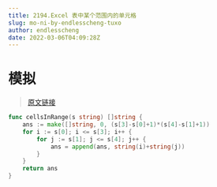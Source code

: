 ```yaml
---
title: 2194.Excel 表中某个范围内的单元格
slug: mo-ni-by-endlesscheng-tuxo
author: endlesscheng
date: 2022-03-06T04:09:28Z
---
```

# 模拟
 
> [原文链接](https://leetcode.cn/problems/cells-in-a-range-on-an-excel-sheet/solution/mo-ni-by-endlesscheng-tuxo)
```go
func cellsInRange(s string) []string {
	ans := make([]string, 0, (s[3]-s[0]+1)*(s[4]-s[1]+1))
	for i := s[0]; i <= s[3]; i++ {
		for j := s[1]; j <= s[4]; j++ {
			ans = append(ans, string(i)+string(j))
		}
	}
	return ans
}
```

